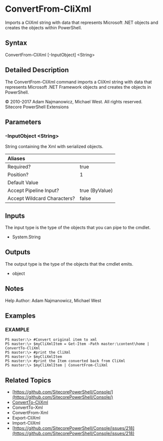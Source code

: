 # ConvertFrom-CliXml

Imports a CliXml string with data that represents Microsoft .NET objects and creates the objects within PowerShell.

## Syntax

ConvertFrom-CliXml \[-InputObject\] &lt;String&gt;

## Detailed Description

The ConvertFrom-CliXml command imports a CliXml string with data that represents Microsoft .NET Framework objects and creates the objects in PowerShell.

© 2010-2017 Adam Najmanowicz, Michael West. All rights reserved. Sitecore PowerShell Extensions

## Parameters

### -InputObject  &lt;String&gt;

String containing the Xml with serialized objects.

| Aliases |  |
| :--- | :--- |
| Required? | true |
| Position? | 1 |
| Default Value |  |
| Accept Pipeline Input? | true \(ByValue\) |
| Accept Wildcard Characters? | false |

## Inputs

The input type is the type of the objects that you can pipe to the cmdlet.

* System.String 

## Outputs

The output type is the type of the objects that the cmdlet emits.

* object 

## Notes

Help Author: Adam Najmanowicz, Michael West

## Examples

### EXAMPLE

```text
PS master:\> #Convert original item to xml
PS master:\> $myCliXmlItem = Get-Item -Path master:\content\home | ConvertTo-CliXml 
PS master:\> #print the CliXml
PS master:\> $myCliXmlItem
PS master:\> #print the Item converted back from CliXml
PS master:\> $myCliXmlItem | ConvertFrom-CliXml
```

## Related Topics

* [https://github.com/SitecorePowerShell/Console/](https://github.com/SitecorePowerShell/Console/) 
* [ConvertTo-CliXml](convertto-clixml.md)
* ConvertTo-Xml
* ConvertFrom-Xml
* Export-CliXml
* Import-CliXml
* [https://github.com/SitecorePowerShell/Console/issues/218](https://github.com/SitecorePowerShell/Console/issues/218) 

